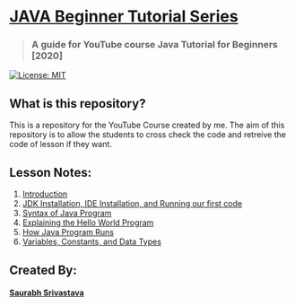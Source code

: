 # [JAVA Beginner Tutorial Series](https://github.com/vasudeveloper001/java_tutorial)
> ### A guide for YouTube course Java Tutorial for Beginners [2020]

[![License: MIT](https://img.shields.io/badge/License-MIT-yellow.svg)](https://opensource.org/licenses/MIT)

## What is this repository?
This is a repository for the YouTube Course created by me. The aim of this repository is to allow the students to cross check the code and retreive the code of lesson if they want.

## Lesson Notes:

1. [Introduction](./java_notes/1.introduction.md)
2. [JDK Installation, IDE Installation, and Running our first code](./java_notes/2.java_installation.md)
3. [Syntax of Java Program](./java_notes/3.syntax_of_java_program.md)
4. [Explaining the Hello World Program](./java_notes/4.explaining_hello_world_and_comments.md)
5. [How Java Program Runs](./java_notes/5.how_java_program_runs.md)
6. [Variables, Constants, and Data Types](./java_notes/6.variables_constants_and_data_types.md)

## Created By:
#### [Saurabh Srivastava](https://github.com/vasudeveloper001)